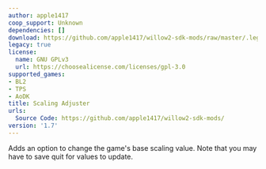 ```yaml
---
author: apple1417
coop_support: Unknown
dependencies: []
download: https://github.com/apple1417/willow2-sdk-mods/raw/master/.legacy/ScalingAdjuster.zip
legacy: true
license:
  name: GNU GPLv3
  url: https://choosealicense.com/licenses/gpl-3.0
supported_games:
- BL2
- TPS
- AoDK
title: Scaling Adjuster
urls:
  Source Code: https://github.com/apple1417/willow2-sdk-mods/
version: '1.7'
---
```

Adds an option to change the game's base scaling value. Note that you may have to save quit for values to update.